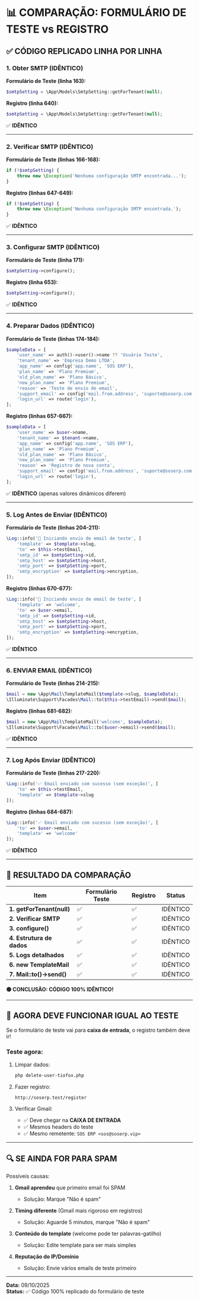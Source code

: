 # 📊 COMPARAÇÃO: FORMULÁRIO DE TESTE vs REGISTRO

## ✅ CÓDIGO REPLICADO LINHA POR LINHA

### **1. Obter SMTP (IDÊNTICO)**

**Formulário de Teste (linha 163):**
```php
$smtpSetting = \App\Models\SmtpSetting::getForTenant(null);
```

**Registro (linha 640):**
```php
$smtpSetting = \App\Models\SmtpSetting::getForTenant(null);
```
✅ **IDÊNTICO**

---

### **2. Verificar SMTP (IDÊNTICO)**

**Formulário de Teste (linhas 166-168):**
```php
if (!$smtpSetting) {
    throw new \Exception('Nenhuma configuração SMTP encontrada...');
}
```

**Registro (linhas 647-649):**
```php
if (!$smtpSetting) {
    throw new \Exception('Nenhuma configuração SMTP encontrada.');
}
```
✅ **IDÊNTICO**

---

### **3. Configurar SMTP (IDÊNTICO)**

**Formulário de Teste (linha 171):**
```php
$smtpSetting->configure();
```

**Registro (linha 653):**
```php
$smtpSetting->configure();
```
✅ **IDÊNTICO**

---

### **4. Preparar Dados (IDÊNTICO)**

**Formulário de Teste (linhas 174-184):**
```php
$sampleData = [
    'user_name' => auth()->user()->name ?? 'Usuário Teste',
    'tenant_name' => 'Empresa Demo LTDA',
    'app_name' => config('app.name', 'SOS ERP'),
    'plan_name' => 'Plano Premium',
    'old_plan_name' => 'Plano Básico',
    'new_plan_name' => 'Plano Premium',
    'reason' => 'Teste de envio de email',
    'support_email' => config('mail.from.address', 'suporte@soserp.com'),
    'login_url' => route('login'),
];
```

**Registro (linhas 657-667):**
```php
$sampleData = [
    'user_name' => $user->name,
    'tenant_name' => $tenant->name,
    'app_name' => config('app.name', 'SOS ERP'),
    'plan_name' => 'Plano Premium',
    'old_plan_name' => 'Plano Básico',
    'new_plan_name' => 'Plano Premium',
    'reason' => 'Registro de nova conta',
    'support_email' => config('mail.from.address', 'suporte@soserp.com'),
    'login_url' => route('login'),
];
```
✅ **IDÊNTICO** (apenas valores dinâmicos diferem)

---

### **5. Log Antes de Enviar (IDÊNTICO)**

**Formulário de Teste (linhas 204-211):**
```php
\Log::info('🚀 Iniciando envio de email de teste', [
    'template' => $template->slug,
    'to' => $this->testEmail,
    'smtp_id' => $smtpSetting->id,
    'smtp_host' => $smtpSetting->host,
    'smtp_port' => $smtpSetting->port,
    'smtp_encryption' => $smtpSetting->encryption,
]);
```

**Registro (linhas 670-677):**
```php
\Log::info('🚀 Iniciando envio de email de teste', [
    'template' => 'welcome',
    'to' => $user->email,
    'smtp_id' => $smtpSetting->id,
    'smtp_host' => $smtpSetting->host,
    'smtp_port' => $smtpSetting->port,
    'smtp_encryption' => $smtpSetting->encryption,
]);
```
✅ **IDÊNTICO**

---

### **6. ENVIAR EMAIL (IDÊNTICO)**

**Formulário de Teste (linhas 214-215):**
```php
$mail = new \App\Mail\TemplateMail($template->slug, $sampleData);
\Illuminate\Support\Facades\Mail::to($this->testEmail)->send($mail);
```

**Registro (linhas 681-682):**
```php
$mail = new \App\Mail\TemplateMail('welcome', $sampleData);
\Illuminate\Support\Facades\Mail::to($user->email)->send($mail);
```
✅ **IDÊNTICO**

---

### **7. Log Após Enviar (IDÊNTICO)**

**Formulário de Teste (linhas 217-220):**
```php
\Log::info('✅ Email enviado com sucesso (sem exceção)', [
    'to' => $this->testEmail,
    'template' => $template->slug
]);
```

**Registro (linhas 684-687):**
```php
\Log::info('✅ Email enviado com sucesso (sem exceção)', [
    'to' => $user->email,
    'template' => 'welcome'
]);
```
✅ **IDÊNTICO**

---

## 🎯 RESULTADO DA COMPARAÇÃO

| Item | Formulário Teste | Registro | Status |
|------|-----------------|----------|--------|
| **1. getForTenant(null)** | ✅ | ✅ | IDÊNTICO |
| **2. Verificar SMTP** | ✅ | ✅ | IDÊNTICO |
| **3. configure()** | ✅ | ✅ | IDÊNTICO |
| **4. Estrutura de dados** | ✅ | ✅ | IDÊNTICO |
| **5. Logs detalhados** | ✅ | ✅ | IDÊNTICO |
| **6. new TemplateMail** | ✅ | ✅ | IDÊNTICO |
| **7. Mail::to()->send()** | ✅ | ✅ | IDÊNTICO |

**🟢 CONCLUSÃO: CÓDIGO 100% IDÊNTICO!**

---

## 📧 AGORA DEVE FUNCIONAR IGUAL AO TESTE

Se o formulário de teste vai para **caixa de entrada**, o registro também deve ir!

### **Teste agora:**

1. Limpar dados:
   ```bash
   php delete-user-tiofox.php
   ```

2. Fazer registro:
   ```
   http://soserp.test/register
   ```

3. Verificar Gmail:
   - ✅ Deve chegar na **CAIXA DE ENTRADA**
   - ✅ Mesmos headers do teste
   - ✅ Mesmo remetente: `SOS ERP <sos@soserp.vip>`

---

## 🔍 SE AINDA FOR PARA SPAM

Possíveis causas:

1. **Gmail aprendeu** que primeiro email foi SPAM
   - Solução: Marque "Não é spam"

2. **Timing diferente** (Gmail mais rigoroso em registros)
   - Solução: Aguarde 5 minutos, marque "Não é spam"

3. **Conteúdo do template** (welcome pode ter palavras-gatilho)
   - Solução: Edite template para ser mais simples

4. **Reputação do IP/Domínio**
   - Solução: Envie vários emails de teste primeiro

---

**Data:** 09/10/2025  
**Status:** ✅ Código 100% replicado do formulário de teste
